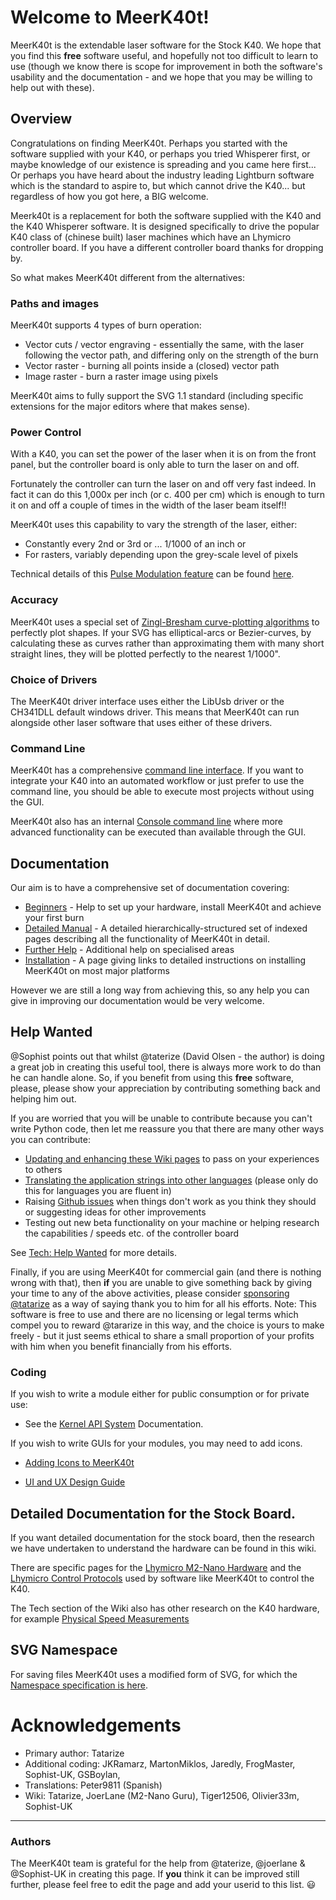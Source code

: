 # Welcome to MeerK40t!
MeerK40t is the extendable laser software for the Stock K40. We hope that you find this **free** software useful, and hopefully not too difficult to learn to use (though we know there is scope for improvement in both the software's usability and the documentation - and we hope that you may be willing to help out with these).

## Overview
Congratulations on finding MeerK40t. Perhaps you started with the software supplied with your K40, or perhaps you tried Whisperer first, or maybe knowledge of our existence is spreading and you came here first... Or perhaps you have heard about the industry leading Lightburn software which is the standard to aspire to, but which cannot drive the K40... but regardless of how you got here, a BIG welcome.

Meerk40t is a replacement for both the software supplied with the K40 and the K40 Whisperer software. It is designed specifically to drive the popular K40 class of (chinese built) laser machines which have an Lhymicro controller board. If you have a different controller board thanks for dropping by.

So what makes MeerK40t different from the alternatives:

### Paths and images
MeerK40t supports 4 types of burn operation:
* Vector cuts / vector engraving - essentially the same, with the laser following the vector path, and differing only on the strength of the burn
* Vector raster - burning all points inside a (closed) vector path
* Image raster - burn a raster image using pixels

MeerK40t aims to fully support the SVG 1.1 standard (including specific extensions for the major editors where that makes sense).

### Power Control
With a K40, you can set the power of the laser when it is on from the front panel, but the controller board is only able to turn the laser on and off.

Fortunately the controller can turn the laser on and off very fast indeed. In fact it can do this 1,000x per inch (or c. 400 per cm) which is enough to turn it on and off a couple of times in the width of the laser beam itself!!

MeerK40t uses this capability to vary the strength of the laser, either:
* Constantly every 2nd or 3rd or ... 1/1000 of an inch or
* For rasters, variably depending upon the grey-scale level of pixels

Technical details of this [Pulse Modulation feature](./Tech:-Raster-pulse-modulation-PPI) can be found [here](./Tech:-Raster-pulse-modulation-PPI).

### Accuracy
MeerK40t uses a special set of [Zingl-Bresham curve-plotting algorithms](./Tech:-Zingl-Bresenham-Curve-Plotting) to perfectly plot shapes. If your SVG has elliptical-arcs or Bezier-curves, by calculating these as curves rather than approximating them with many short straight lines, they will be plotted perfectly to the nearest 1/1000".

### Choice of Drivers
The MeerK40t driver interface uses either the LibUsb driver or the CH341DLL default windows driver. This means that MeerK40t can run alongside other laser software that uses either of these drivers.

### Command Line
MeerK40t has a comprehensive [command line interface](./Help:-Command-Line-Interface). If you want to integrate your K40 into an automated workflow or just prefer to use the command line, you should be able to execute most projects without using the GUI.

MeerK40t also has an internal [Console command line](./Help:-Console-Commands) where more advanced functionality can be executed than available through the GUI.

## Documentation
Our aim is to have a comprehensive set of documentation covering:
* [Beginners](./Beginners:-0.-Index) - Help to set up your hardware, install MeerK40t and achieve your first burn
* [Detailed Manual](./Doc:-0.-Index) - A detailed hierarchically-structured set of indexed pages describing all the functionality of MeerK40t in detail.
* [Further Help]() - Additional help on specialised areas
* [Installation](./Beginners:-2.-Installing-MeerK40t) - A page giving links to detailed instructions on installing MeerK40t on most major platforms

However we are still a long way from achieving this, so any help you can give in improving our documentation would be very welcome.

## Help Wanted
@Sophist points out that whilst @taterize (David Olsen - the author) is doing a great job in creating this useful tool, there is always more work to do than he can handle alone. So, if you benefit from using this **free** software, please, please show your appreciation by contributing something back and helping him out. 

If you are worried that you will be unable to contribute because you can't write Python code, then let me reassure you that there are many other ways you can contribute:
* [Updating and enhancing these Wiki pages](./Tech:-Creating-a-wiki-page) to pass on your experiences to others
* [Translating the application strings into other languages](./Tech:-Foreign-Language-Translations) (please only do this for languages you are fluent in)
* Raising [Github issues](/meerk40t/meerk40t/issues) when things don't work as you think they should or suggesting ideas for other improvements
* Testing out new beta functionality on your machine or helping research the capabilities / speeds etc. of the controller board

See [Tech: Help Wanted](https://github.com/meerk40t/meerk40t/wiki/Tech:-Help-wanted) for more details.

Finally, if you are using MeerK40t for commercial gain (and there is nothing wrong with that), then **if** you are unable to give something back by giving your time to any of the above activities, please consider [sponsoring @tatarize](/sponsors/tatarize) as a way of saying thank you to him for all his efforts. Note: This software is free to use and there are no licensing or legal terms which compel you to reward @tararize in this way, and the choice is yours to make freely - but it just seems ethical to share a small proportion of your profits with him when you benefit financially from his efforts.

### Coding
If you wish to write a module either for public consumption or for private use:

* See the [Kernel API System](https://github.com/meerk40t/meerk40t/wiki/Tech:-Kernel-API-System) Documentation.

If you wish to write GUIs for your modules, you may need to add icons.

* [Adding Icons to MeerK40t](https://github.com/meerk40t/meerk40t/wiki/Tech:-Adding-Icons-to-a-MeerK40t-Module)

* [UI and UX Design Guide](https://github.com/meerk40t/meerk40t/wiki/Tech:-UI-and-UX-Design-Guide)

## Detailed Documentation for the Stock Board.

If you want detailed documentation for the stock board, then the research we have undertaken to understand the hardware can be found in this wiki.

There are specific pages for the [Lhymicro M2-Nano Hardware](./Tech:-Lhymicro-M2-Nano-Hardware) and the [Lhymicro Control Protocols](./Tech:-Lhymicro-Control-Protocols) used by software like MeerK40t to control the K40.

The Tech section of the Wiki also has other research on the K40 hardware, for example [Physical Speed Measurements](./Tech:-Physical-Speed-Measurements)

## SVG Namespace
For saving files MeerK40t uses a modified form of SVG, for which the [Namespace specification is here](./Tech:-SVG-Namespace).

# Acknowledgements

* Primary author: Tatarize
* Additional coding: JKRamarz, MartonMiklos, Jaredly, FrogMaster, Sophist-UK, GSBoylan, 
* Translations: Peter9811 (Spanish) 
* Wiki: Tatarize, JoerLane (M2-Nano Guru), Tiger12506, Olivier33m, Sophist-UK

---
### Authors
The MeerK40t team is grateful for the help from @taterize, @joerlane  & @Sophist-UK in creating this page. If **you** think it can be improved still further, please feel free to edit the page and add your userid to this list. 😃